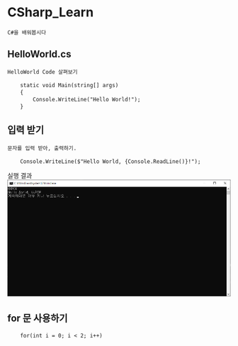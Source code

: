 ﻿# CSharp_Learn
	C#을 배워봅시다

## HelloWorld.cs
	HelloWorld Code 살펴보기

```CSharp
	static void Main(string[] args)
	{
		Console.WriteLine("Hello World!");
	}
```

## 입력 받기
	문자를 입력 받아, 출력하기.

```CSharp
	Console.WriteLine($"Hello World, {Console.ReadLine()}!");
```

실행 결과
![Cmd 12794](img/cmd_12794.png)


## for 문 사용하기

```CSharp
	for(int i = 0; i < 2; i++)
```